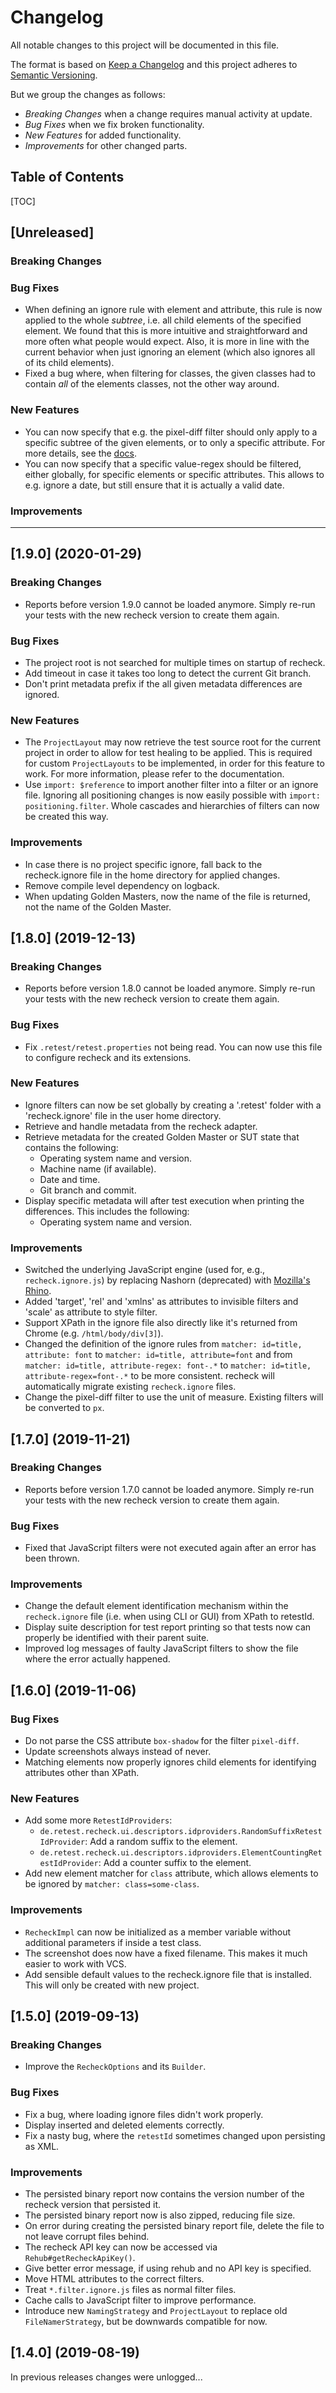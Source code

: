Changelog
=========

All notable changes to this project will be documented in this file.

The format is based on [Keep a Changelog](https://keepachangelog.com/) and this project adheres to
[Semantic Versioning](https://semver.org/).

But we group the changes as follows:

* *Breaking Changes* when a change requires manual activity at update.
* *Bug Fixes* when we fix broken functionality.
* *New Features* for added functionality.
* *Improvements* for other changed parts.


Table of Contents
-----------------

[TOC]


[Unreleased]
------------

### Breaking Changes

### Bug Fixes

* When defining an ignore rule with element and attribute, this rule is now applied to the whole _subtree_, i.e. all child elements of the specified element. We found that this is more intuitive and straightforward and more often what people would expect. Also, it is more in line with the current behavior when just ignoring an element (which also ignores all of its child elements).
* Fixed a bug where, when filtering for classes, the given classes had to contain _all_ of the elements classes, not the other way around. 

### New Features

* You can now specify that e.g. the pixel-diff filter should only apply to a specific subtree of the given elements, or to only a specific attribute. For more details, see the [docs](https://docs.retest.de).
* You can now specify that a specific value-regex should be filtered, either globally, for specific elements or specific attributes. This allows to e.g. ignore a date, but still ensure that it is actually a valid date.

### Improvements


--------------------------------------------------------------------------------


[1.9.0] (2020-01-29)
--------------------

### Breaking Changes

* Reports before version 1.9.0 cannot be loaded anymore. Simply re-run your tests with the new recheck version to create them again.

### Bug Fixes

* The project root is not searched for multiple times on startup of recheck.
* Add timeout in case it takes too long to detect the current Git branch.
* Don't print metadata prefix if the all given metadata differences are ignored.

### New Features

* The `ProjectLayout` may now retrieve the test source root for the current project in order to allow for test healing to be applied. This is required for custom `ProjectLayouts` to be implemented, in order for this feature to work. For more information, please refer to the documentation.
* Use `import: $reference` to import another filter into a filter or an ignore file. Ignoring all positioning changes is now easily possible with `import: positioning.filter`. Whole cascades and hierarchies of filters can now be created this way. 

### Improvements

* In case there is no project specific ignore, fall back to the recheck.ignore file in the home directory for applied changes.
* Remove compile level dependency on logback.
* When updating Golden Masters, now the name of the file is returned, not the name of the Golden Master.


[1.8.0] (2019-12-13)
--------------------

### Breaking Changes

* Reports before version 1.8.0 cannot be loaded anymore. Simply re-run your tests with the new recheck version to create them again.

### Bug Fixes

* Fix `.retest/retest.properties` not being read. You can now use this file to configure recheck and its extensions.

### New Features

* Ignore filters can now be set globally by creating a '.retest' folder with a 'recheck.ignore' file in the user home directory.
* Retrieve and handle metadata from the recheck adapter.
* Retrieve metadata for the created Golden Master or SUT state that contains the following:
    * Operating system name and version.
    * Machine name (if available).
    * Date and time.
    * Git branch and commit.
* Display specific metadata will after test execution when printing the differences. This includes the following:
    * Operating system name and version.

### Improvements

* Switched the underlying JavaScript engine (used for, e.g., `recheck.ignore.js`) by replacing Nashorn (deprecated) with [Mozilla's Rhino](https://github.com/mozilla/rhino/).
* Added 'target', 'rel' and 'xmlns' as attributes to invisible filters and 'scale' as attribute to style filter.
* Support XPath in the ignore file also directly like it's returned from Chrome (e.g. `/html/body/div[3]`).
* Changed the definition of the ignore rules from `matcher: id=title, attribute: font` to `matcher: id=title, attribute=font` and from `matcher: id=title, attribute-regex: font-.*` to `matcher: id=title, attribute-regex=font-.*` to be more consistent. recheck will automatically migrate existing `recheck.ignore` files.
* Change the pixel-diff filter to use the unit of measure. Existing filters will be converted to `px`.


[1.7.0] (2019-11-21)
--------------------

### Breaking Changes

* Reports before version 1.7.0 cannot be loaded anymore. Simply re-run your tests with the new recheck version to create them again.

### Bug Fixes

* Fixed that JavaScript filters were not executed again after an error has been thrown.

### Improvements

* Change the default element identification mechanism within the `recheck.ignore` file (i.e. when using CLI or GUI) from XPath to retestId.
* Display suite description for test report printing so that tests now can properly be identified with their parent suite.
* Improved log messages of faulty JavaScript filters to show the file where the error actually happened.


[1.6.0] (2019-11-06)
--------------------

### Bug Fixes

* Do not parse the CSS attribute `box-shadow` for the filter `pixel-diff`.
* Update screenshots always instead of never.
* Matching elements now properly ignores child elements for identifying attributes other than XPath.

### New Features

* Add some more `RetestIdProviders`:
    * `de.retest.recheck.ui.descriptors.idproviders.RandomSuffixRetestIdProvider`: Add a random suffix to the element.
    * `de.retest.recheck.ui.descriptors.idproviders.ElementCountingRetestIdProvider`: Add a counter suffix to the element.
* Add new element matcher for `class` attribute, which allows elements to be ignored by `matcher: class=some-class`.

### Improvements

* `RecheckImpl` can now be initialized as a member variable without additional parameters if inside a test class.
* The screenshot does now have a fixed filename. This makes it much easier to work with VCS.
* Add sensible default values to the recheck.ignore file that is installed. This will only be created with new project.


[1.5.0] (2019-09-13)
--------------------

### Breaking Changes

* Improve the `RecheckOptions` and its `Builder`.

### Bug Fixes

* Fix a bug, where loading ignore files didn't work properly.
* Display inserted and deleted elements correctly.
* Fix a nasty bug, where the `retestId` sometimes changed upon persisting as XML.

### Improvements

* The persisted binary report now contains the version number of the recheck version that persisted it.
* The persisted binary report now is also zipped, reducing file size.
* On error during creating the persisted binary report file, delete the file to not leave corrupt files behind. 
* The recheck API key can now be accessed via `Rehub#getRecheckApiKey()`.
* Give better error message, if using rehub and no API key is specified.
* Move HTML attributes to the correct filters.
* Treat `*.filter.ignore.js` files as normal filter files.
* Cache calls to JavaScript filter to improve performance.
* Introduce new `NamingStrategy` and `ProjectLayout` to replace old `FileNamerStrategy`, but be downwards compatible for now.


[1.4.0] (2019-08-19)
--------------------

In previous releases changes were unlogged...
